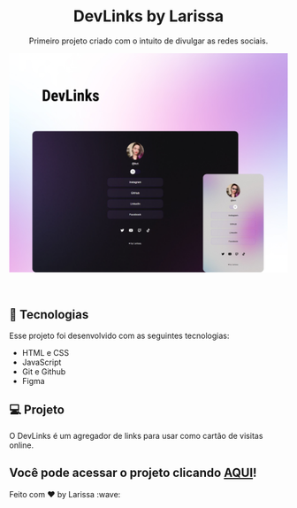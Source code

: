 <h1 align="center"> DevLinks by Larissa </h1>

<p align="center">
Primeiro projeto criado com o intuito de divulgar as redes sociais.
</p>



<p align="center">
  <img alt="DevLinksLarissa" src="assets/assets/devlinks.png">
</p>

<br>


## 🚀 Tecnologias

Esse projeto foi desenvolvido com as seguintes tecnologias:

- HTML e CSS
- JavaScript
- Git e Github
- Figma

## 💻 Projeto

O DevLinks é um agregador de links para usar como cartão de visitas online. 

Você pode acessar o projeto clicando <a href="https://larissak0.github.io/LkctSocialLinks/" target="_blank">AQUI</a>!
------

<footer>Feito com ♥ by Larissa :wave:</footer>